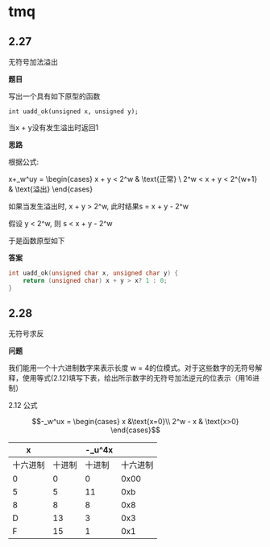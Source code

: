 # tmq

## 2.27 

无符号加法溢出

**题目**

写出一个具有如下原型的函数

`int uadd_ok(unsigned x, unsigned y);`

当x + y没有发生溢出时返回1

**思路**

根据公式:

x+_w^uy =
\begin{cases}
x + y < 2^w  & \text{正常} \\
2^w < x + y < 2^{w+1} & \text{溢出}
\end{cases}
  
如果当发生溢出时, x + y > 2^w, 此时结果s = x + y - 2^w

假设 y < 2^w, 则 s < x + y - 2^w

于是函数原型如下

**答案**

```c
int uadd_ok(unsigned char x, unsigned char y) {
    return (unsigned char) x + y > x? 1 : 0;
}
```

## 2.28

无符号求反

**问题**

我们能用一个十六进制数字来表示长度 w = 4的位模式。对于这些数字的无符号解释，使用等式(2.12)填写下表，给出所示数字的无符号加法逆元的位表示（用16进制）

2.12 公式

```math
-_w^ux = 
\begin{cases}
x &\text{x=0}\\
2^w - x & \text{x>0}
\end{cases}
```


x |  |-_u^4x | |
---|---|---|---
十六进制|十进制|十进制|十六进制
0       |0      |0  | 0x00
5       |5      |11 | 0xb
8       |8      |8  | 0x8
D       |13     |3  | 0x3
F       |15     |1  | 0x1





